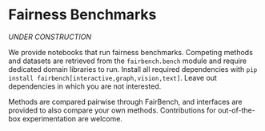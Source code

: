 # Fairness Benchmarks

*UNDER CONSTRUCTION*

We provide notebooks that run fairness benchmarks. 
Competing methods and datasets are retrieved from
the `fairbench.bench` module and require dedicated domain libraries to
run. Install all required dependencies with 
`pip install fairbench[interactive,graph,vision,text]`. Leave out
dependencies in which you are not interested.

Methods are compared pairwise through FairBench, and interfaces are
provided to also compare your own methods. Contributions for out-of-the-box
experimentation are welcome.
